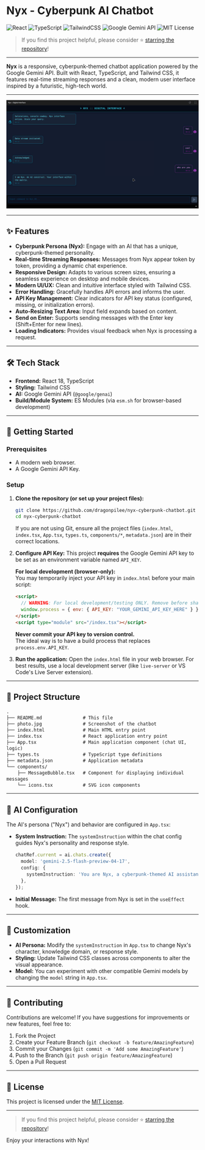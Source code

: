 # Nyx - Cyberpunk AI Chatbot

![React](https://img.shields.io/badge/Frontend-React-61dafb)
![TypeScript](https://img.shields.io/badge/Language-TypeScript-blue)
![TailwindCSS](https://img.shields.io/badge/Styling-TailwindCSS-38bdf8)
![Google Gemini API](https://img.shields.io/badge/AI-Gemini%20API-yellow)
![MIT License](https://img.shields.io/badge/License-MIT-green)

> If you find this project helpful, please consider ⭐ [starring the repository](https://github.com/dragonpilee/nyx-cyberpunk-chatbot)!

---

**Nyx** is a responsive, cyberpunk-themed chatbot application powered by the Google Gemini API. Built with React, TypeScript, and Tailwind CSS, it features real-time streaming responses and a clean, modern user interface inspired by a futuristic, high-tech world.

---

![Nyx Chatbot Screenshot](./photo.jpg)

---

## ✨ Features

- **Cyberpunk Persona (Nyx):** Engage with an AI that has a unique, cyberpunk-themed personality.
- **Real-time Streaming Responses:** Messages from Nyx appear token by token, providing a dynamic chat experience.
- **Responsive Design:** Adapts to various screen sizes, ensuring a seamless experience on desktop and mobile devices.
- **Modern UI/UX:** Clean and intuitive interface styled with Tailwind CSS.
- **Error Handling:** Gracefully handles API errors and informs the user.
- **API Key Management:** Clear indicators for API key status (configured, missing, or initialization errors).
- **Auto-Resizing Text Area:** Input field expands based on content.
- **Send on Enter:** Supports sending messages with the Enter key (Shift+Enter for new lines).
- **Loading Indicators:** Provides visual feedback when Nyx is processing a request.

---

## 🛠️ Tech Stack

- **Frontend:** React 18, TypeScript
- **Styling:** Tailwind CSS
- **AI:** Google Gemini API (`@google/genai`)
- **Build/Module System:** ES Modules (via `esm.sh` for browser-based development)

---

## 🚀 Getting Started

### Prerequisites

- A modern web browser.
- A Google Gemini API Key.

### Setup

1. **Clone the repository (or set up your project files):**
    ```bash
    git clone https://github.com/dragonpilee/nyx-cyberpunk-chatbot.git
    cd nyx-cyberpunk-chatbot
    ```
    If you are not using Git, ensure all the project files (`index.html`, `index.tsx`, `App.tsx`, `types.ts`, `components/*`, `metadata.json`) are in their correct locations.

2. **Configure API Key:**
    This project **requires** the Google Gemini API key to be set as an environment variable named `API_KEY`.

    **For local development (browser-only):**  
    You may temporarily inject your API key in `index.html` before your main script:
    ```html
    <script>
      // WARNING: For local development/testing ONLY. Remove before sharing or deploying!
      window.process = { env: { API_KEY: "YOUR_GEMINI_API_KEY_HERE" } };
    </script>
    <script type="module" src="/index.tsx"></script>
    ```
    **Never commit your API key to version control.**  
    The ideal way is to have a build process that replaces `process.env.API_KEY`.

3. **Run the application:**
    Open the `index.html` file in your web browser. For best results, use a local development server (like `live-server` or VS Code's Live Server extension).

---

## 📁 Project Structure

```
.
├── README.md               # This file
├── photo.jpg               # Screenshot of the chatbot
├── index.html              # Main HTML entry point
├── index.tsx               # React application entry point
├── App.tsx                 # Main application component (chat UI, logic)
├── types.ts                # TypeScript type definitions
├── metadata.json           # Application metadata
└── components/
    ├── MessageBubble.tsx   # Component for displaying individual messages
    └── icons.tsx           # SVG icon components
```

---

## 🤖 AI Configuration

The AI's persona ("Nyx") and behavior are configured in `App.tsx`:

- **System Instruction:** The `systemInstruction` within the chat config guides Nyx's personality and response style.
    ```typescript
    chatRef.current = ai.chats.create({
      model: 'gemini-2.5-flash-preview-04-17',
      config: {
        systemInstruction: 'You are Nyx, a cyberpunk-themed AI assistant...',
      },
    });
    ```
- **Initial Message:** The first message from Nyx is set in the `useEffect` hook.

---

## 🔧 Customization

- **AI Persona:** Modify the `systemInstruction` in `App.tsx` to change Nyx's character, knowledge domain, or response style.
- **Styling:** Update Tailwind CSS classes across components to alter the visual appearance.
- **Model:** You can experiment with other compatible Gemini models by changing the `model` string in `App.tsx`.

---

## 🤝 Contributing

Contributions are welcome! If you have suggestions for improvements or new features, feel free to:

1. Fork the Project
2. Create your Feature Branch (`git checkout -b feature/AmazingFeature`)
3. Commit your Changes (`git commit -m 'Add some AmazingFeature'`)
4. Push to the Branch (`git push origin feature/AmazingFeature`)
5. Open a Pull Request

---

## 📄 License

This project is licensed under the [MIT License](LICENSE).

---

> If you find this project helpful, please consider ⭐ [starring the repository](https://github.com/dragonpilee/nyx-cyberpunk-chatbot)!

Enjoy your interactions with Nyx!
